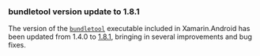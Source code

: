 ### bundletool version update to 1.8.1

The version of the [`bundletool`][bundletool] executable included in
Xamarin.Android has been updated from 1.4.0 to [1.8.1][bundletool-1.8.1],
bringing in several improvements and bug fixes.

[bundletool]: https://developer.android.com/studio/command-line/bundletool
[bundletool-1.8.1]: https://github.com/google/bundletool/releases/tag/1.8.1